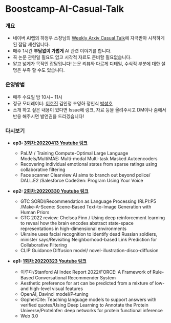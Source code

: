 # Boostcamp-AI-Casual-Talk

### 개요
* 네이버 AI랩의 하정우 소장님의 [Weekly Arxiv Casual Talk](https://github.com/jungwoo-ha/WeeklyArxivTalk)에 자극받아 시작하게 된 잡담 세션입니다.
* 매주 1시간 **부담없이 가볍게** AI 관련 이야기를 합니다.
* 꼭 논문 관련일 필요도 없고 시각적 자료도 준비할 필요없습니다.
* 얕고 넓게가 목적인 잡담입니다! 논문 리뷰와 다르게 디테일, 수식적 부분에 대한 설명은 부족 할 수도 있습니다.
### 운영방법
* 매주 수요일 밤 10시~ 11시
* 정규 모더레이터: [이호진](https://github.com/ili0820) 김인정 조영하 정인식 [박성호](https://github.com/naem1023)
* 소개 하고 싶은 내용이 있다면 Issue에 링크, 자료 등을 올려주시고 DM이나 줌에서 반응 해주시면 발언권을 드리겠습니다!

### 다시보기


* **ep3: [3회차:20220413 Youtube 링크](https://youtu.be/f7YWftkCRXY)**
  * PaLM / Training Compute-Optimal Large Language Models/MultiMAE: Multi-modal Multi-task Masked Autoencoders 
  * Recovering individual emotional states from sparse ratings using collaborative filtering
  * Face scanner Clearview AI aims to branch out beyond police/ DALL.E2 /Salesforce CodeGen: Program Using Your Voice

* **ep2: [2회차:20220330 Youtube 링크](https://youtu.be/KVC0PrmF64k)**
  * GTC SORDI/Recommendation as Language Processing (RLP):P5 /Make-A-Scene: Scene-Based Text-to-Image Generation with Human Priors
  * GTC 2022 review: Chelsea Finn / Using deep reinforcement learning to reveal how the brain encodes abstract state-space representations in high-dimensional environments
  * Ukraine uses facial recognition to identify dead Russian soldiers, minister says/Revisiting Neighborhood-based Link Prediction for Collaborative Filtering
  * CLIP Guidance Diffusion model/ novel-illustration-disco-diffusion

* **ep1: [1회차:20220323 Youtube 링크](https://www.youtube.com/watch?v=JbiY3or35Us)** 
    * 이루다/Stanford AI Index Report 2022/FORCE: A Framework of Rule-Based Conversational Recommender System
    * Aesthetic preference for art can be predicted from a mixture of low- and high-level visual features
    * OpenAI, Davinci model/P-tuning
    * GopherCite: Teaching language models to support answers with verified quotes/Using Deep Learning to Annotate the Protein Universe/ProteInfer: deep networks for protein functional inference
    * Web 3.0




